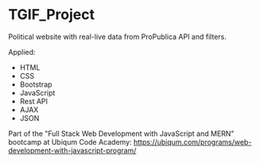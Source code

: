 # TGIF_Project

Political website with real-live data from ProPublica API and filters. 

Applied:
- HTML
- CSS
- Bootstrap
- JavaScript
- Rest API
- AJAX
- JSON

Part of the "Full Stack Web Development with JavaScript and MERN" bootcamp at Ubiqum Code Academy:
https://ubiqum.com/programs/web-development-with-javascript-program/
